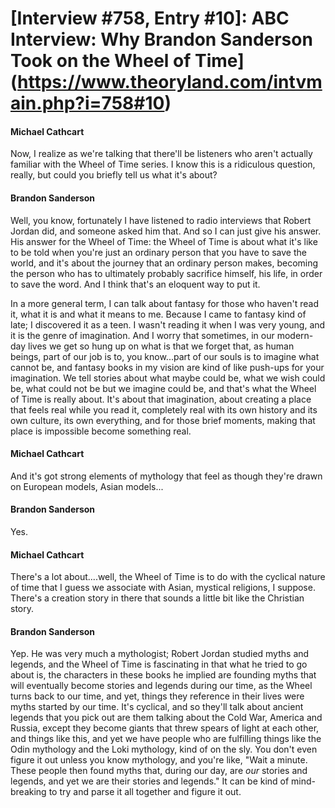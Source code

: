# [Interview #758, Entry #10]: ABC Interview: Why Brandon Sanderson Took on the Wheel of Time](https://www.theoryland.com/intvmain.php?i=758#10)

#### Michael Cathcart

Now, I realize as we're talking that there'll be listeners who aren't actually familiar with the Wheel of Time series. I know this is a ridiculous question, really, but could you briefly tell us what it's about?

#### Brandon Sanderson

Well, you know, fortunately I have listened to radio interviews that Robert Jordan did, and someone asked him that. And so I can just give his answer. His answer for the Wheel of Time: the Wheel of Time is about what it's like to be told when you're just an ordinary person that you have to save the world, and it's about the journey that an ordinary person makes, becoming the person who has to ultimately probably sacrifice himself, his life, in order to save the word. And I think that's an eloquent way to put it.

In a more general term, I can talk about fantasy for those who haven't read it, what it is and what it means to me. Because I came to fantasy kind of late; I discovered it as a teen. I wasn't reading it when I was very young, and it is the genre of imagination. And I worry that sometimes, in our modern-day lives we get so hung up on what is that we forget that, as human beings, part of our job is to, you know...part of our souls is to imagine what cannot be, and fantasy books in my vision are kind of like push-ups for your imagination. We tell stories about what maybe could be, what we wish could be, what could not be but we imagine could be, and that's what the Wheel of Time is really about. It's about that imagination, about creating a place that feels real while you read it, completely real with its own history and its own culture, its own everything, and for those brief moments, making that place is impossible become something real.

#### Michael Cathcart

And it's got strong elements of mythology that feel as though they're drawn on European models, Asian models...

#### Brandon Sanderson

Yes.

#### Michael Cathcart

There's a lot about....well, the Wheel of Time is to do with the cyclical nature of time that I guess we associate with Asian, mystical religions, I suppose. There's a creation story in there that sounds a little bit like the Christian story.

#### Brandon Sanderson

Yep. He was very much a mythologist; Robert Jordan studied myths and legends, and the Wheel of Time is fascinating in that what he tried to go about is, the characters in these books he implied are founding myths that will eventually become stories and legends during our time, as the Wheel turns back to our time, and yet, things they reference in their lives were myths started by our time. It's cyclical, and so they'll talk about ancient legends that you pick out are them talking about the Cold War, America and Russia, except they become giants that threw spears of light at each other, and things like this, and yet we have people who are fulfilling things like the Odin mythology and the Loki mythology, kind of on the sly. You don't even figure it out unless you know mythology, and you're like, "Wait a minute. These people then found myths that, during our day, are
*our*
stories and legends, and yet we are their stories and legends." It can be kind of mind-breaking to try and parse it all together and figure it out.


